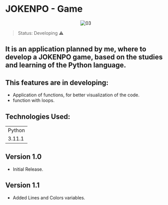 <h1> JOKENPO - Game </h1>

<div align="center">

![03](https://user-images.githubusercontent.com/118791991/214723335-e9dd61c4-b8c7-42ef-96e3-d2fe21db0878.png)

</div>


> Status: Developing ⚠️

## It is an application planned by me, where to develop a JOKENPO game, based on the studies and learning of the Python language.

## This features are in developing:

- Application of functions, for better visualization of the code.
- function with loops.

## Technologies Used:

<table>
  <tr>
    <td>Python</td>
  </tr>
  <tr>
    <td>3.11.1</td>
  </tr>
</table>
</table>


## Version 1.0 
  * Initial Release.

## Version 1.1
  * Added Lines and Colors variables.
